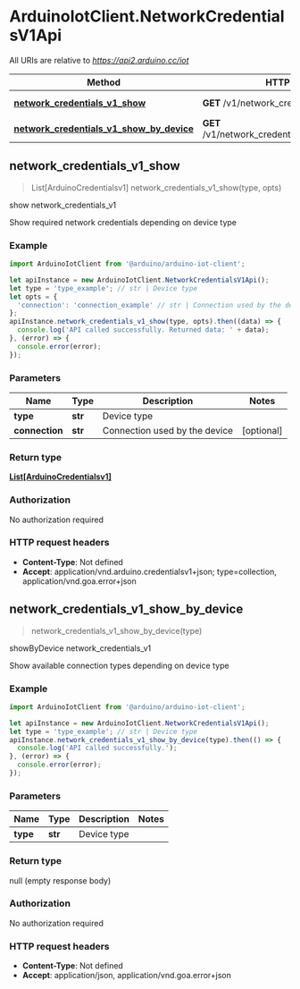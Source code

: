 # ArduinoIotClient.NetworkCredentialsV1Api

All URIs are relative to *https://api2.arduino.cc/iot*

Method | HTTP request | Description
------------- | ------------- | -------------
[**network_credentials_v1_show**](NetworkCredentialsV1Api.md#network_credentials_v1_show) | **GET** /v1/network_credentials/{type} | show network_credentials_v1
[**network_credentials_v1_show_by_device**](NetworkCredentialsV1Api.md#network_credentials_v1_show_by_device) | **GET** /v1/network_credentials/{type}/connections | showByDevice network_credentials_v1



## network_credentials_v1_show

> List[ArduinoCredentialsv1] network_credentials_v1_show(type, opts)

show network_credentials_v1

Show required network credentials depending on device type

### Example

```javascript
import ArduinoIotClient from '@arduino/arduino-iot-client';

let apiInstance = new ArduinoIotClient.NetworkCredentialsV1Api();
let type = 'type_example'; // str | Device type
let opts = {
  'connection': 'connection_example' // str | Connection used by the device
};
apiInstance.network_credentials_v1_show(type, opts).then((data) => {
  console.log('API called successfully. Returned data: ' + data);
}, (error) => {
  console.error(error);
});

```

### Parameters


Name | Type | Description  | Notes
------------- | ------------- | ------------- | -------------
 **type** | **str**| Device type | 
 **connection** | **str**| Connection used by the device | [optional] 

### Return type

[**List[ArduinoCredentialsv1]**](ArduinoCredentialsv1.md)

### Authorization

No authorization required

### HTTP request headers

- **Content-Type**: Not defined
- **Accept**: application/vnd.arduino.credentialsv1+json; type=collection, application/vnd.goa.error+json


## network_credentials_v1_show_by_device

> network_credentials_v1_show_by_device(type)

showByDevice network_credentials_v1

Show available connection types depending on device type

### Example

```javascript
import ArduinoIotClient from '@arduino/arduino-iot-client';

let apiInstance = new ArduinoIotClient.NetworkCredentialsV1Api();
let type = 'type_example'; // str | Device type
apiInstance.network_credentials_v1_show_by_device(type).then(() => {
  console.log('API called successfully.');
}, (error) => {
  console.error(error);
});

```

### Parameters


Name | Type | Description  | Notes
------------- | ------------- | ------------- | -------------
 **type** | **str**| Device type | 

### Return type

null (empty response body)

### Authorization

No authorization required

### HTTP request headers

- **Content-Type**: Not defined
- **Accept**: application/json, application/vnd.goa.error+json

